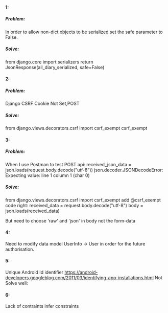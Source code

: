#### 1:
##### Problem:
In order to allow non-dict objects to be serialized set the safe parameter to False.
##### Solve:
from django.core import serializers
return JsonResponse(all_diary_serialized, safe=False)

#### 2:
##### Problem:
Django CSRF Cookie Not Set,POST
##### Solve:
from django.views.decorators.csrf import csrf_exempt
csrf_exempt

#### 3:
##### Problem:
When I use Postman to test POST api:
received_json_data = json.loads(request.body.decode("utf-8"))
json.decoder.JSONDecodeError: Expecting value: line 1 column 1 (char 0)
##### Solve:
from django.views.decorators.csrf import csrf_exempt
add \@csrf_exempt
code right:
received_data = request.body.decode("utf-8")
body = json.loads(received_data)

But need to choose 'raw' and 'json' in body not the form-data

#### 4:
Need to modify data model UserInfo -> User in order for the future authorisation.

#### 5:
Unique Android Id identifier
https://android-developers.googleblog.com/2011/03/identifying-app-installations.html
Not Solve well:

#### 6:
Lack of contraints
infer constraints
